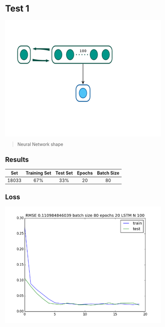 # Test 1

![Neural Network Shape](nn_shape.png)

> Neural Network shape

## Results

|  Set  	| Training Set 	| Test Set 	| Epochs 	| Batch Size 	|
|:-----:	|:------------:	|:--------:	|:------:	|:----------:	|
| 18033 	|      67%     	|    33%   	|   20   	|     80     	|

## Loss

![Loss Graph](loss.png)

